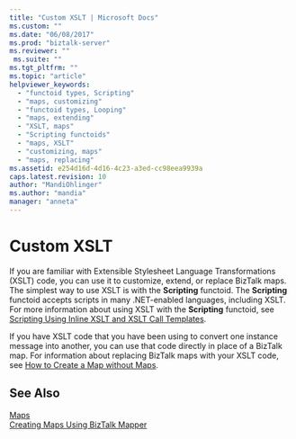 ```yaml
---
title: "Custom XSLT | Microsoft Docs"
ms.custom: ""
ms.date: "06/08/2017"
ms.prod: "biztalk-server"
ms.reviewer: ""
 ms.suite: ""
ms.tgt_pltfrm: ""
ms.topic: "article"
helpviewer_keywords: 
  - "functoid types, Scripting"
  - "maps, customizing"
  - "functoid types, Looping"
  - "maps, extending"
  - "XSLT, maps"
  - "Scripting functoids"
  - "maps, XSLT"
  - "customizing, maps"
  - "maps, replacing"
ms.assetid: e254d16d-4d16-4c23-a3ed-cc98eea9939a
caps.latest.revision: 10
author: "MandiOhlinger"
ms.author: "mandia"
manager: "anneta"
---
```

# Custom XSLT
If you are familiar with Extensible Stylesheet Language Transformations (XSLT) code, you can use it to customize, extend, or replace BizTalk maps. The simplest way to use XSLT is with the **Scripting** functoid. The **Scripting** functoid accepts scripts in many .NET-enabled languages, including XSLT. For more information about using XSLT with the **Scripting** functoid, see [Scripting Using Inline XSLT and XSLT Call Templates](../core/scripting-using-inline-xslt-and-xslt-call-templates.md).  
  
 If you have XSLT code that you have been using to convert one instance message into another, you can use that code directly in place of a BizTalk map. For information about replacing BizTalk maps with your XSLT code, see [How to Create a Map without Maps](../core/how-to-create-a-map-without-maps.md).  
  
## See Also  
 [Maps](../core/maps.md)   
 [Creating Maps Using BizTalk Mapper](../core/creating-maps-using-biztalk-mapper.md)